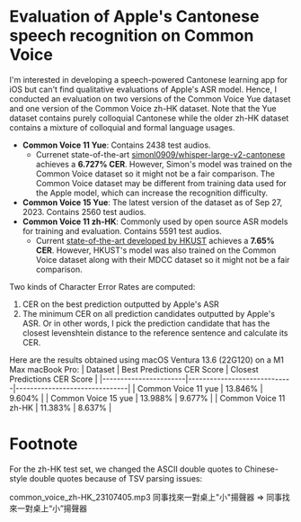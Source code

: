 # Evaluation of Apple's Cantonese speech recognition on Common Voice

I'm interested in developing a speech-powered Cantonese learning app for iOS but can't find qualitative evaluations of Apple's ASR model.
Hence, I conducted an evaluation on two versions of the Common Voice Yue dataset and one version of the Common Voice zh-HK dataset. Note that the Yue dataset contains purely colloquial Cantonese while the older zh-HK dataset contains a mixture of colloquial and formal language usages.

* **Common Voice 11 Yue**: Contains 2438 test audios.
    - Currenet state-of-the-art [simonl0909/whisper-large-v2-cantonese](https://huggingface.co/simonl0909/whisper-large-v2-cantonese) achieves a **6.727% CER**. However, Simon's model was trained on the Common Voice dataset so it might not be a fair comparison. The Common Voice dataset may be different from training data used for the Apple model, which can increase the recognition difficulty.
* **Common Voice 15 Yue**: The latest version of the dataset as of Sep 27, 2023. Contains 2560 test audios.
* **Common Voice 11 zh-HK**: Commonly used by open source ASR models for training and evaluation. Contains 5591 test audios.
    - Current [state-of-the-art developed by HKUST](https://arxiv.org/pdf/2201.02419.pdf) achieves a **7.65% CER**. However, HKUST's model was also trained on the Common Voice dataset along with their MDCC dataset so it might not be a fair comparison.

Two kinds of Character Error Rates are computed:
1. CER on the best prediction outputted by Apple's ASR
2. The minimum CER on all prediction candidates outputted by Apple's ASR. Or in other words, I pick the prediction candidate that has the closest levenshtein distance to the reference sentence and calculate its CER.

Here are the results obtained using macOS Ventura 13.6 (22G120) on a M1 Max macBook Pro:
| Dataset               | Best Predictions CER Score  | Closest Predictions CER Score |
|-----------------------|-----------------------------|-------------------------------|
| Common Voice 11 yue   | 13.846%                     | 9.604%                        |
| Common Voice 15 yue   | 13.988%                     | 9.677%                        |
| Common Voice 11 zh-HK | 11.383%                     | 8.637%                        |

# Footnote
For the zh-HK test set, we changed the ASCII double quotes to Chinese-style double quotes because of TSV parsing issues:

common_voice_zh-HK_23107405.mp3   同事找來一對桌上"小"揚聲器 => 同事找來一對桌上“小”揚聲器
